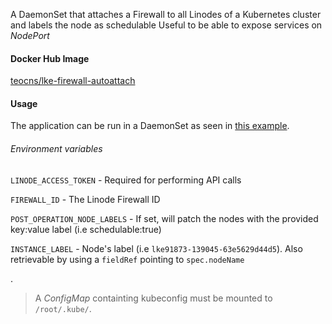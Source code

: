 A DaemonSet that attaches a Firewall to all Linodes of a Kubernetes cluster and labels the node as schedulable
Useful to be able to expose services on _NodePort_


####  Docker Hub Image

[teocns/lke-firewall-autoattach](https://hub.docker.com/repository/docker/teocns/lke-firewall-autoattach/general)


####  Usage

The application can be run in a DaemonSet as seen in [this example](https://github.com/teocns/lke-firewall-autoattach/blob/main/examples/daemonset.tf).

###### Environment variables

`LINODE_ACCESS_TOKEN` - Required for performing API calls

`FIREWALL_ID` - The Linode Firewall ID

`POST_OPERATION_NODE_LABELS` - If set, will patch the nodes with the provided key:value label (i.e schedulable:true)

`INSTANCE_LABEL` - Node's label (i.e `lke91873-139045-63e5629d44d5`). Also retrievable by using a `fieldRef` pointing to `spec.nodeName`


.

> A _ConfigMap_ containting kubeconfig must be mounted to `/root/.kube/`.




